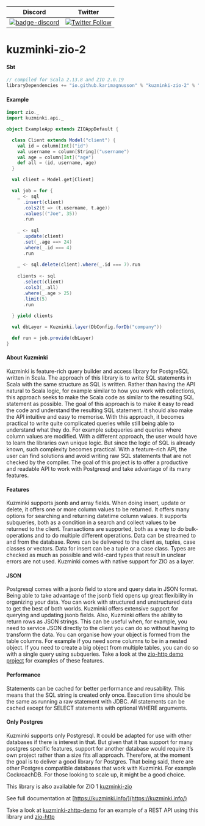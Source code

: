 | Discord | Twitter |
| --- | --- |
| [![badge-discord](https://img.shields.io/discord/629491597070827530?logo=discord)](https://discord.com/channels/629491597070827530/1063139826636963931) | [![Twitter Follow](https://img.shields.io/twitter/follow/kuzminki_lib?label=follow&style=flat&logo=twitter&color=brightgreen)](https://twitter.com/kuzminki_lib) |

# kuzminki-zio-2

#### Sbt
```sbt
// compiled for Scala 2.13.8 and ZIO 2.0.19
libraryDependencies += "io.github.karimagnusson" % "kuzminki-zio-2" % "0.9.4"
```

#### Example
```scala
import zio._
import kuzminki.api._

object ExampleApp extends ZIOAppDefault {

  class Client extends Model("client") {
    val id = column[Int]("id")
    val username = column[String]("username")
    val age = column[Int]("age")
    def all = (id, username, age)
  }

  val client = Model.get[Client]

  val job = for {
    _ <- sql
      .insert(client)
      .cols2(t => (t.username, t.age))
      .values(("Joe", 35))
      .run
    
    _ <- sql
      .update(client)
      .set(_.age ==> 24)
      .where(_.id === 4)
      .run
    
    _ <- sql.delete(client).where(_.id === 7).run
    
    clients <- sql
      .select(client)
      .cols3(_.all)
      .where(_.age > 25)
      .limit(5)
      .run
    
  } yield clients

  val dbLayer = Kuzminki.layer(DbConfig.forDb("company"))

  def run = job.provide(dbLayer)
}
```

#### About Kuzminki
Kuzminki is feature-rich query builder and access library for PostgreSQL written in Scala. The approach of this library is to write SQL statements in Scala with the same structure as SQL is written. Rather than having the API natural to Scala logic, for example similar to how you work with collections, this approach seeks to make the Scala code as similar to the resulting SQL statement as possible. The goal of this approach is to make it easy to read the code and understand the resulting SQL statement. It should also make the API intuitive and easy to memorise. With this approach, it becomes practical to write quite complicated queries while still being able to understand what they do. For example subqueries and queries where column values are modified. With a different approach, the user would have to learn the libraries own unique logic. But since the logic of SQL is already known, such complexity becomes practical. With a feature-rich API, the user can find solutions and avoid writing raw SQL statements that are not checked by the compiler. The goal of this project is to offer a productive and readable API to work with Postgresql and take advantage of its many features.

#### Features
Kuzminki supports jsonb and array fields. When doing insert, update or delete, it offers one or more column values to be returned. It offers many options for searching and returning datetime column values. It supports subqueries, both as a condition in a search and collect values to be returned to the client. Transactions are supported, both as a way to do bulk-operations and to do multiple different operations. Data can be streamed to and from the database. Rows can be delivered to the client as, tuples, case classes or vectors. Data for insert can be a tuple or a case class. Types are checked as much as possible and wild-card types that result in unclear errors are not used. Kuzminki comes with native support for ZIO as a layer.

#### JSON
Postgresql comes with a jsonb field to store and query data in JSON format. Being able to take advantage of the jsonb field opens up great flexibility in organizing your data. You can work with structured and unstructured data to get the best of both worlds. Kuzminki offers extensive support for querying and updating jsonb fields. Also, Kuzminki offers the ability to return rows as JSON strings. This can be useful when, for example, you need to service JSON directly to the client you can do so without having to transform the data. You can organise how your object is formed from the table columns. For example if you need some columns to be in a nested object. If you need to create a big object from multiple tables, you can do so with a single query using subqueries. Take a look at the [zio-http demo project](https://github.com/karimagnusson/kuzminki-zhttp-demo) for examples of these features.

#### Performance
Statements can be cached for better performance and reusability. This means that the SQL string is created only once. Execution time should be the same as running a raw statement with JDBC. All statements can be cached except for SELECT statements with optional WHERE arguments.

#### Only Postgres
Kuzminki supports only Postgresql. It could be adapted for use with other databases if there is interest in that. But given that it has support for many postgres specific features, support for another database would require it’s own project rather than a size fits all approach. Therefore, at the moment the goal is to deliver a good library for Postgres. That being said, there are other Postgres compatible databases that work with Kuzminki. For example CockroachDB. For those looking to scale up, it might be a good choice.

This library is also available for ZIO 1 [kuzminki-zio](https://github.com/karimagnusson/kuzminki-zio)  

See full documentation at [https://kuzminki.info/](https://kuzminki.info/)

Take a look at [kuzminki-zhttp-demo](https://github.com/karimagnusson/kuzminki-zhttp-demo) for an example of a REST API using this library and [zio-http](https://github.com/dream11/zio-http)









